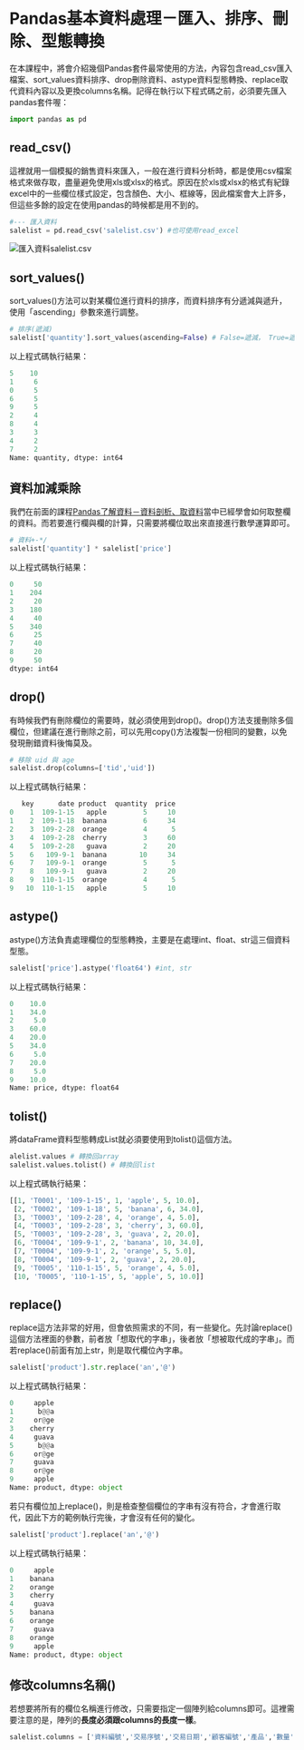 # Pandas基本資料處理－匯入、排序、刪除、型態轉換

在本課程中，將會介紹幾個Pandas套件最常使用的方法，內容包含read_csv匯入檔案、sort_values資料排序、drop刪除資料、astype資料型態轉換、replace取代資料內容以及更換columns名稱。記得在執行以下程式碼之前，必須要先匯入pandas套件喔：
```python
import pandas as pd
```

## read_csv()
這裡就用一個模擬的銷售資料來匯入，一般在進行資料分析時，都是使用csv檔案格式來做存取，盡量避免使用xls或xlsx的格式。原因在於xls或xlsx的格式有紀錄excel中的一些欄位樣式設定，包含顏色、大小、框線等，因此檔案會大上許多，但這些多餘的設定在使用pandas的時候都是用不到的。
```python
#--- 匯入資料
salelist = pd.read_csv('salelist.csv') #也可使用read_excel
```
![匯入資料salelist.csv](https://i.imgur.com/ASgSxtp.png)

## sort_values()
sort_values()方法可以對某欄位進行資料的排序，而資料排序有分遞減與遞升，使用「ascending」參數來進行調整。
```python
# 排序(遞減)
salelist['quantity'].sort_values(ascending=False) # False=遞減， True=遞增
```
以上程式碼執行結果：
```python
5    10
1     6
0     5
6     5
9     5
2     4
8     4
3     3
4     2
7     2
Name: quantity, dtype: int64
```

## 資料加減乘除
我們在前面的課程[Pandas了解資料－資料剖析、取資料](/classification/python_foundation/41)當中已經學會如何取整欄的資料。而若要進行欄與欄的計算，只需要將欄位取出來直接進行數學運算即可。
```python
# 資料+-*/
salelist['quantity'] * salelist['price']
```
以上程式碼執行結果：
```python
0     50
1    204
2     20
3    180
4     40
5    340
6     25
7     40
8     20
9     50
dtype: int64
```

## drop()
有時候我們有刪除欄位的需要時，就必須使用到drop()。drop()方法支援刪除多個欄位，但建議在進行刪除之前，可以先用copy()方法複製一份相同的變數，以免發現刪錯資料後悔莫及。
```python
# 移除 uid 與 age
salelist.drop(columns=['tid','uid']) 
```
以上程式碼執行結果：
```python
   key      date product  quantity  price
0    1  109-1-15   apple         5     10
1    2  109-1-18  banana         6     34
2    3  109-2-28  orange         4      5
3    4  109-2-28  cherry         3     60
4    5  109-2-28   guava         2     20
5    6   109-9-1  banana        10     34
6    7   109-9-1  orange         5      5
7    8   109-9-1   guava         2     20
8    9  110-1-15  orange         4      5
9   10  110-1-15   apple         5     10
```

## astype()
astype()方法負責處理欄位的型態轉換，主要是在處理int、float、str這三個資料型態。
```python
salelist['price'].astype('float64') #int, str
```
以上程式碼執行結果：
```python
0    10.0
1    34.0
2     5.0
3    60.0
4    20.0
5    34.0
6     5.0
7    20.0
8     5.0
9    10.0
Name: price, dtype: float64
```

## tolist()
將dataFrame資料型態轉成List就必須要使用到tolist()這個方法。
```python
alelist.values # 轉換回array
salelist.values.tolist() # 轉換回list
```
以上程式碼執行結果：
```python
[[1, 'T0001', '109-1-15', 1, 'apple', 5, 10.0],
 [2, 'T0002', '109-1-18', 5, 'banana', 6, 34.0],
 [3, 'T0003', '109-2-28', 4, 'orange', 4, 5.0],
 [4, 'T0003', '109-2-28', 3, 'cherry', 3, 60.0],
 [5, 'T0003', '109-2-28', 3, 'guava', 2, 20.0],
 [6, 'T0004', '109-9-1', 2, 'banana', 10, 34.0],
 [7, 'T0004', '109-9-1', 2, 'orange', 5, 5.0],
 [8, 'T0004', '109-9-1', 2, 'guava', 2, 20.0],
 [9, 'T0005', '110-1-15', 5, 'orange', 4, 5.0],
 [10, 'T0005', '110-1-15', 5, 'apple', 5, 10.0]]
```

## replace()
replace這方法非常的好用，但會依照需求的不同，有一些變化。先討論replace()這個方法裡面的參數，前者放「想取代的字串」，後者放「想被取代成的字串」。而若replace()前面有加上str，則是取代欄位內字串。
```python
salelist['product'].str.replace('an','@') 
```
以上程式碼執行結果：
```python
0     apple
1      b@@a
2     or@ge
3    cherry
4     guava
5      b@@a
6     or@ge
7     guava
8     or@ge
9     apple
Name: product, dtype: object
```

若只有欄位加上replace()，則是檢查整個欄位的字串有沒有符合，才會進行取代，因此下方的範例執行完後，才會沒有任何的變化。
```python
salelist['product'].replace('an','@') 
```
以上程式碼執行結果：
```python
0     apple
1    banana
2    orange
3    cherry
4     guava
5    banana
6    orange
7     guava
8    orange
9     apple
Name: product, dtype: object
```

## 修改columns名稱()
若想要將所有的欄位名稱進行修改，只需要指定一個陣列給columns即可。這裡需要注意的是，陣列的**長度必須跟columns的長度一樣**。
```python
salelist.columns = ['資料編號','交易序號','交易日期','顧客編號','產品','數量','價格']
```
